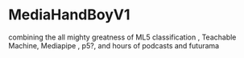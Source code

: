 # MediaHandBoyV1
combining the all mighty greatness of ML5 classification , Teachable Machine, Mediapipe , p5?, and hours of podcasts and futurama
